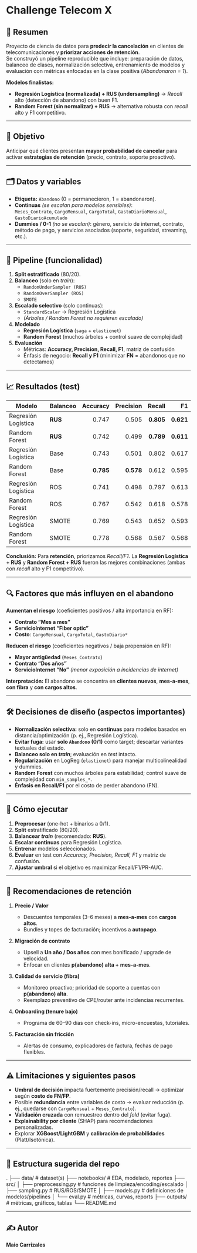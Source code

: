 # Challenge Telecom X

## 🧭 Resumen
Proyecto de ciencia de datos para **predecir la cancelación** en clientes de telecomunicaciones y **priorizar acciones de retención**.  
Se construyó un pipeline reproducible que incluye: preparación de datos, balanceo de clases, normalización selectiva, entrenamiento de modelos y evaluación con métricas enfocadas en la clase positiva (*Abandonaron = 1*).

**Modelos finalistas:**
- **Regresión Logística (normalizada) + RUS (undersampling)** → *Recall* alto (detección de abandono) con buen F1.  
- **Random Forest (sin normalizar) + RUS** → alternativa robusta con *recall* alto y F1 competitivo.

---

## 🎯 Objetivo
Anticipar qué clientes presentan **mayor probabilidad de cancelar** para activar **estrategias de retención** (precio, contrato, soporte proactivo).

---

## 🗂️ Datos y variables
- **Etiqueta:** `Abandono` (0 = permanecieron, 1 = abandonaron).
- **Continuas** *(se escalan para modelos sensibles)*:  
  `Meses_Contrato`, `CargoMensual`, `CargoTotal`, `GastoDiarioMensual`, `GastoDiarioAcumulado`
- **Dummies / 0-1** *(no se escalan)*: género, servicio de internet, contrato, método de pago, y servicios asociados (soporte, seguridad, streaming, etc.).

---

## 🔧 Pipeline (funcionalidad)
1. **Split estratificado** (80/20).  
2. **Balanceo** (solo en *train*):  
   - `RandomUnderSampler (RUS)`  
   - `RandomOverSampler (ROS)`  
   - `SMOTE`  
3. **Escalado selectivo** (solo continuas):  
   - `StandardScaler` → Regresión Logística  
   - *(Árboles / Random Forest no requieren escalado)*
4. **Modelado**  
   - **Regresión Logística** (`saga` + `elasticnet`)  
   - **Random Forest** (muchos árboles + control suave de complejidad)  
5. **Evaluación**  
   - Métricas: **Accuracy, Precision, Recall, F1**, matriz de confusión  
   - Énfasis de negocio: **Recall y F1** (minimizar **FN** = abandonos que no detectamos)

---

## 📈 Resultados (test)

| Modelo                 | Balanceo | Accuracy | Precision | **Recall** | **F1** |
|------------------------|----------|---------:|----------:|-----------:|-------:|
| Regresión Logística    | **RUS**  | 0.747 | 0.505 | **0.805** | **0.621** |
| Random Forest          | **RUS**  | 0.742 | 0.499 | **0.789** | **0.611** |
| Regresión Logística    | Base     | 0.743 | 0.501 | 0.802 | 0.617 |
| Random Forest          | Base     | **0.785** | **0.578** | 0.612 | 0.595 |
| Regresión Logística    | ROS      | 0.741 | 0.498 | 0.797 | 0.613 |
| Random Forest          | ROS      | 0.767 | 0.542 | 0.618 | 0.578 |
| Regresión Logística    | SMOTE    | 0.769 | 0.543 | 0.652 | 0.593 |
| Random Forest          | SMOTE    | 0.778 | 0.568 | 0.567 | 0.568 |

**Conclusión:** Para **retención**, priorizamos *Recall/F1*. La **Regresión Logística + RUS** y **Random Forest + RUS** fueron las mejores combinaciones (ambas con *recall* alto y F1 competitivo).

---

## 🔍 Factores que más influyen en el abandono

**Aumentan el riesgo** (coeficientes positivos / alta importancia en RF):
- **Contrato “Mes a mes”**
- **ServicioInternet “Fiber optic”**
- **Costo**: `CargoMensual`, `CargoTotal`, `GastoDiario*`

**Reducen el riesgo** (coeficientes negativos / baja propensión en RF):
- **Mayor antigüedad** (`Meses_Contrato`)
- **Contrato “Dos años”**
- **ServicioInternet “No”** *(menor exposición a incidencias de internet)*

**Interpretación:** El abandono se concentra en **clientes nuevos**, **mes-a-mes**, **con fibra** y **con cargos altos**.

---

## 🛠️ Decisiones de diseño (aspectos importantes)
- **Normalización selectiva:** solo en **continuas** para modelos basados en distancia/optimización (p. ej., Regresión Logística).  
- **Evitar fuga:** usar **solo `Abandono` (0/1)** como target; descartar variantes textuales del estado.  
- **Balanceo solo en *train***; evaluación en *test* intacto.  
- **Regularización** en LogReg (`elasticnet`) para manejar multicolinealidad y dummies.  
- **Random Forest** con muchos árboles para estabilidad; control suave de complejidad con `min_samples_*`.  
- **Énfasis en Recall/F1** por el costo de perder abandono (FN).

---

## 🧪 Cómo ejecutar
1. **Preprocesar** (one-hot + binarios a 0/1).  
2. **Split** estratificado (80/20).  
3. **Balancear *train*** (recomendado: **RUS**).  
4. **Escalar continuas** para Regresión Logística.  
5. **Entrenar** modelos seleccionados.  
6. **Evaluar** en test con *Accuracy, Precision, Recall, F1* y matriz de confusión.  
7. **Ajustar umbral** si el objetivo es maximizar Recall/F1/PR-AUC.

---

## 💼 Recomendaciones de retención

1. **Precio / Valor**  
   - Descuentos temporales (3–6 meses) a **mes-a-mes** con **cargos altos**.  
   - Bundles y topes de facturación; incentivos a **autopago**.

2. **Migración de contrato**  
   - Upsell a **Un año / Dos años** con mes bonificado / upgrade de velocidad.  
   - Enfocar en clientes **p(abandono) alta + mes-a-mes**.

3. **Calidad de servicio (fibra)**  
   - Monitoreo proactivo; prioridad de soporte a cuentas con **p(abandono) alta**.  
   - Reemplazo preventivo de CPE/router ante incidencias recurrentes.

4. **Onboarding (tenure bajo)**  
   - Programa de 60–90 días con check-ins, micro-encuestas, tutoriales.

5. **Facturación sin fricción**  
   - Alertas de consumo, explicadores de factura, fechas de pago flexibles.

---

## ⚠️ Limitaciones y siguientes pasos
- **Umbral de decisión** impacta fuertemente precisión/recall → optimizar según **costo de FN/FP**.  
- Posible **redundancia** entre variables de costo → evaluar reducción (p. ej., quedarse con `CargoMensual` + `Meses_Contrato`).  
- **Validación cruzada** con remuestreo dentro del *fold* (evitar fuga).  
- **Explainability por cliente** (SHAP) para recomendaciones personalizadas.  
- Explorar **XGBoost/LightGBM** y **calibración de probabilidades** (Platt/Isotónica).

---

## 📁 Estructura sugerida del repo
.
├── data/ # dataset(s)
├── notebooks/ # EDA, modelado, reportes
├── src/
│ ├── preprocessing.py # funciones de limpieza/encoding/escalado
│ ├── sampling.py # RUS/ROS/SMOTE
│ ├── models.py # definiciones de modelos/pipelines
│ └── eval.py # métricas, curvas, reports
├── outputs/ # métricas, gráficos, tablas
└── README.md


---

## ✍️ Autor
**Maio Carrizales**
